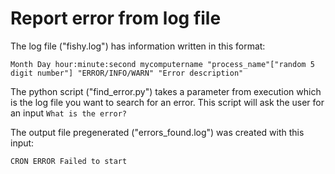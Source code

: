 # Report error from log file

The log file ("fishy.log") has information written in this format:

```
Month Day hour:minute:second mycomputername "process_name"["random 5 digit number"] "ERROR/INFO/WARN" "Error description"
```

The python script ("find_error.py") takes a parameter from execution which is the log file you want to search for an error. This script will ask the user for an input ```What is the error? ```

The output file pregenerated ("errors_found.log") was created with this input:

```
CRON ERROR Failed to start
```